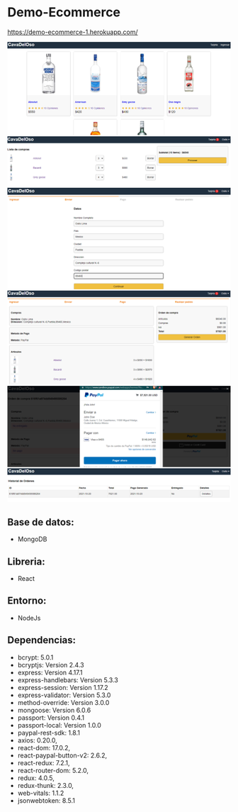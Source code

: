 # Demo-Ecommerce

https://demo-ecommerce-1.herokuapp.com/

![Inicio](/auxi/aux1.PNG)
![lista](/auxi/aux2.PNG)
![datos](/auxi/aux3.PNG)
![procesos](/auxi/aux4.PNG)
![paypal](/auxi/aux5.PNG)
![historial](/auxi/aux6.PNG)

## Base de datos: 
* MongoDB

## Libreria:
* React

## Entorno:
* NodeJs

## Dependencias:
* bcrypt: 5.0.1
* bcryptjs: Version 2.4.3
* express: Version 4.17.1
* express-handlebars: Version 5.3.3
* express-session: Version 1.17.2
* express-validator: Version 5.3.0
* method-override: Version 3.0.0
* mongoose: Version 6.0.6
* passport: Version 0.4.1
* passport-local: Version 1.0.0
* paypal-rest-sdk: 1.8.1
* axios: 0.20.0,
* react-dom: 17.0.2,
* react-paypal-button-v2: 2.6.2,
* react-redux: 7.2.1,
* react-router-dom: 5.2.0,
* redux: 4.0.5,
* redux-thunk: 2.3.0,
* web-vitals: 1.1.2
* jsonwebtoken: 8.5.1
